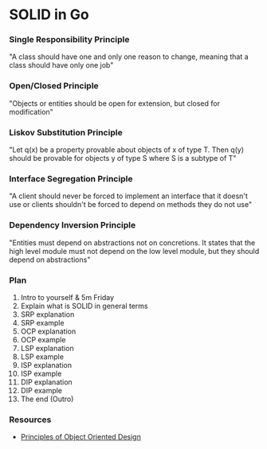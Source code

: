 # SOLID in Go

### Single Responsibility Principle

"A class should have one and only one reason to change, meaning that a class should have only one job"

### Open/Closed Principle

"Objects or entities should be open for extension, but closed for modification"

### Liskov Substitution Principle

"Let q(x) be a property provable about objects of x of type T. Then q(y) should be provable for objects y of type S where S is a subtype of T"

### Interface Segregation Principle

"A client should never be forced to implement an interface that it doesn't use or clients shouldn't be forced to depend on methods they do not use"

### Dependency Inversion Principle

"Entities must depend on abstractions not on concretions. It states that the high level module must not depend on the low level module, but they should depend on abstractions"

### Plan

1. Intro to yourself & 5m Friday
2. Explain what is SOLID in general terms
3. SRP explanation
4. SRP example
5. OCP explanation
6. OCP example
7. LSP explanation
8. LSP example
9. ISP explanation
10. ISP example
11. DIP explanation
12. DIP example
13. The end (Outro)

### Resources

- [Principles of Object Oriented Design](https://scotch.io/bar-talk/s-o-l-i-d-the-first-five-principles-of-object-oriented-design)
